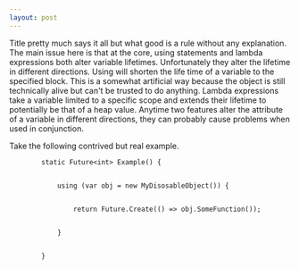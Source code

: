 ```yaml
---
layout: post
---
```

Title pretty much says it all but what good is a rule without any explanation.
The main issue here is that at the core, using statements and lambda
expressions both alter variable lifetimes.  Unfortunately they alter the
lifetime in different directions.  Using will shorten the life time of a
variable to the specified block.  This is a somewhat artificial way because
the object is still technically alive but can't be trusted to do anything.
Lambda expressions take a variable limited to a specific scope and extends
their lifetime to potentially be that of a heap value. Anytime two features
alter the attribute of a variable in different directions, they can probably
cause problems when used in conjunction.

Take the following contrived but real example.

    
    
            static Future<int> Example() {


                using (var obj = new MyDisosableObject()) {


                    return Future.Create(() => obj.SomeFunction());


                }


            }

